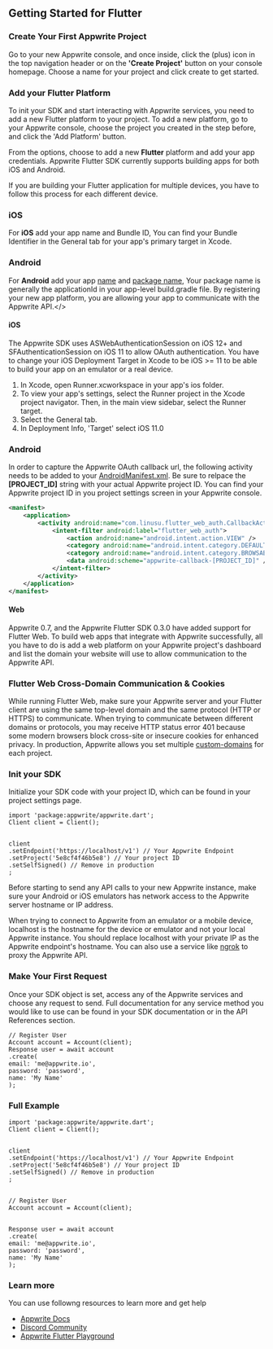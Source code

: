 ## Getting Started for Flutter

### Create Your First Appwrite Project
Go to your new Appwrite console, and once inside, click the (plus) icon in the top navigation header or on the **'Create Project'** button on your console homepage. Choose a name for your project and click create to get started.

### Add your Flutter Platform
To init your SDK and start interacting with Appwrite services, you need to add a new Flutter platform to your project. To add a new platform, go to your Appwrite console, choose the project you created in the step before, and click the 'Add Platform' button.

From the options, choose to add a new **Flutter** platform and add your app credentials. Appwrite Flutter SDK currently supports building apps for both iOS and Android.

If you are building your Flutter application for multiple devices, you have to follow this process for each different device.

### iOS
For **iOS** add your app name and Bundle ID, You can find your Bundle Identifier in the General tab for your app's primary target in Xcode.

### Android
For **Android** add your app <u>name</u> and <u>package name</u>, Your package name is generally the applicationId in your app-level build.gradle file. By registering your new app platform, you are allowing your app to communicate with the Appwrite API.</>

#### iOS

The Appwrite SDK uses ASWebAuthenticationSession on iOS 12+ and SFAuthenticationSession on iOS 11 to allow OAuth authentication. You have to change your iOS Deployment Target in Xcode to be iOS >= 11 to be able to build your app on an emulator or a real device.

1. In Xcode, open Runner.xcworkspace in your app's ios folder.
2. To view your app's settings, select the Runner project in the Xcode project navigator. Then, in the main view sidebar, select the Runner target.
3. Select the General tab.
4. In Deployment Info, 'Target' select iOS 11.0

### Android
In order to capture the Appwrite OAuth callback url, the following activity needs to be added to your <a href="https://github.com/appwrite/playground-for-flutter/blob/master/android/app/src/main/AndroidManifest.xml" target="_blank" rel="noopener">AndroidManifest.xml</a>. Be sure to relpace the **[PROJECT_ID]** string with your actual Appwrite project ID. You can find your Appwrite project ID in you project settings screen in your Appwrite console.

```xml
<manifest>
    <application>
        <activity android:name="com.linusu.flutter_web_auth.CallbackActivity" >
            <intent-filter android:label="flutter_web_auth">
                <action android:name="android.intent.action.VIEW" />
                <category android:name="android.intent.category.DEFAULT" />
                <category android:name="android.intent.category.BROWSABLE" />
                <data android:scheme="appwrite-callback-[PROJECT_ID]" />
            </intent-filter>
        </activity>
    </application>
</manifest>
```

#### Web
Appwrite 0.7, and the Appwrite Flutter SDK 0.3.0 have added support for Flutter Web. To build web apps that integrate with Appwrite successfully, all you have to do is add a web platform on your Appwrite project's dashboard and list the domain your website will use to allow communication to the Appwrite API.</p><div class="notice"> 

### Flutter Web Cross-Domain Communication & Cookies
<p>While running Flutter Web, make sure your Appwrite server and your Flutter client are using the same top-level domain and the same protocol (HTTP or HTTPS) to communicate. When trying to communicate between different domains or protocols, you may receive HTTP status error 401 because some modern browsers block cross-site or insecure cookies for enhanced privacy. In production, Appwrite allows you set multiple <a href="/docs/custom-domains">custom-domains</a> for each project.</p></div>

### Init your SDK

<p>Initialize your SDK code with your project ID, which can be found in your project settings page.

```
import 'package:appwrite/appwrite.dart';
Client client = Client();


client
.setEndpoint('https://localhost/v1') // Your Appwrite Endpoint
.setProject('5e8cf4f46b5e8') // Your project ID
.setSelfSigned() // Remove in production
;
```

<p>Before starting to send any API calls to your new Appwrite instance, make sure your Android or iOS emulators has network access to the Appwrite server hostname or IP address.</p><p>When trying to connect to Appwrite from an emulator or a mobile device, localhost is the hostname for the device or emulator and not your local Appwrite instance. You should replace localhost with your private IP as the Appwrite endpoint's hostname. You can also use a service like <a href="https://ngrok.com/" target="_blank" rel="noopener">ngrok</a> to proxy the Appwrite API.</p>

### Make Your First Request

<p>Once your SDK object is set, access any of the Appwrite services and choose any request to send. Full documentation for any service method you would like to use can be found in your SDK documentation or in the API References section.

```
// Register User
Account account = Account(client);
Response user = await account
.create(
email: 'me@appwrite.io',
password: 'password',
name: 'My Name'
);
```

### Full Example

```
import 'package:appwrite/appwrite.dart';
Client client = Client();


client
.setEndpoint('https://localhost/v1') // Your Appwrite Endpoint
.setProject('5e8cf4f46b5e8') // Your project ID
.setSelfSigned() // Remove in production
;


// Register User
Account account = Account(client);


Response user = await account
.create(
email: 'me@appwrite.io',
password: 'password',
name: 'My Name'
);
```

### Learn more
You can use followng resources to learn more and get help
- [Appwrite Docs](https://appwrite.io/docs)
- [Discord Community](https://appwrite.io/discord)
- [Appwrite Flutter Playground](https://github.com/appwrite/playground-for-flutter)